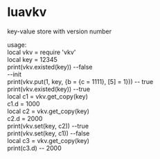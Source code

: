 luavkv
======

key-value store with version number

usage:  
    local vkv = require 'vkv'  
    local key = 12345  
    print(vkv.existed(key)) --false  
    --init  
    print(vkv.put(1, key, {b = {c = 1111}, [5] = 1})) -- true  
    print(vkv.existed(key)) --true  
    local c1 = vkv.get_copy(key)  
    c1.d = 1000  
    local c2 = vkv.get_copy(key)  
    c2.d = 2000  
    print(vkv.set(key, c2)) --true  
    print(vkv.set(key, c1)) --false  
    local c3 = vkv.get_copy(key)  
    print(c3.d)  -- 2000  



